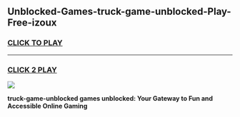 
## Unblocked-Games-truck-game-unblocked-Play-Free-izoux
<h3>
<a href="https://premium76.site?title=truck-game-unblocked&ref=20A">CLICK TO PLAY</a></h3>
<hr>

<h3>
<a href="https://premium76.site?title=truck-game-unblocked&ref=20A">CLICK 2 PLAY</a>
  
</h3>

<a href="https://premium76.site?title=truck-game-unblocked&ref=20A"><img src="https://clearcache.store/games.png"></a>


**truck-game-unblocked games unblocked: Your Gateway to Fun and Accessible Online Gaming**
